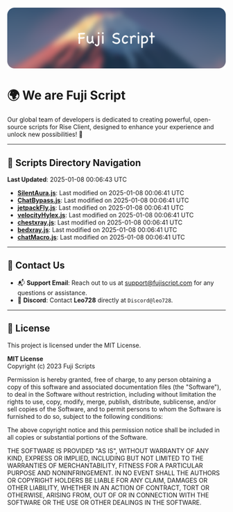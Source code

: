 ![Banner](.github/b.webp)

# 🌍 **We are Fuji Script**

Our global team of developers is dedicated to creating powerful, open-source scripts for Rise Client, designed to enhance your experience and unlock new possibilities! 🌟

---
<!-- SCRIPTS_NAVIGATION_START -->
## 📂 **Scripts Directory Navigation**

**Last Updated**: 2025-01-08 00:06:43 UTC

- **[SilentAura.js](scripts/SilentAura.js)**: Last modified on 2025-01-08 00:06:41 UTC
- **[ChatBypass.js](scripts/ChatBypass.js)**: Last modified on 2025-01-08 00:06:41 UTC
- **[jetpackFly.js](scripts/jetpackFly.js)**: Last modified on 2025-01-08 00:06:41 UTC
- **[velocityHylex.js](scripts/velocityHylex.js)**: Last modified on 2025-01-08 00:06:41 UTC
- **[chestxray.js](scripts/chestxray.js)**: Last modified on 2025-01-08 00:06:41 UTC
- **[bedxray.js](scripts/bedxray.js)**: Last modified on 2025-01-08 00:06:41 UTC
- **[chatMacro.js](scripts/chatMacro.js)**: Last modified on 2025-01-08 00:06:41 UTC

<!-- SCRIPTS_NAVIGATION_END -->

---

## 💬 **Contact Us**  
- 📬 **Support Email**: Reach out to us at [support@fujiscript.com](mailto:support@fujiscript.com) for any questions or assistance.  
- 💬 **Discord**: Contact **Leo728** directly at `Discord@leo728`.

---

## 📜 **License**

This project is licensed under the MIT License.  

**MIT License**  
Copyright (c) 2023 Fuji Scripts  

Permission is hereby granted, free of charge, to any person obtaining a copy of this software and associated documentation files (the "Software"), to deal in the Software without restriction, including without limitation the rights to use, copy, modify, merge, publish, distribute, sublicense, and/or sell copies of the Software, and to permit persons to whom the Software is furnished to do so, subject to the following conditions:  

The above copyright notice and this permission notice shall be included in all copies or substantial portions of the Software.  

THE SOFTWARE IS PROVIDED "AS IS", WITHOUT WARRANTY OF ANY KIND, EXPRESS OR IMPLIED, INCLUDING BUT NOT LIMITED TO THE WARRANTIES OF MERCHANTABILITY, FITNESS FOR A PARTICULAR PURPOSE AND NONINFRINGEMENT. IN NO EVENT SHALL THE AUTHORS OR COPYRIGHT HOLDERS BE LIABLE FOR ANY CLAIM, DAMAGES OR OTHER LIABILITY, WHETHER IN AN ACTION OF CONTRACT, TORT OR OTHERWISE, ARISING FROM, OUT OF OR IN CONNECTION WITH THE SOFTWARE OR THE USE OR OTHER DEALINGS IN THE SOFTWARE.  
